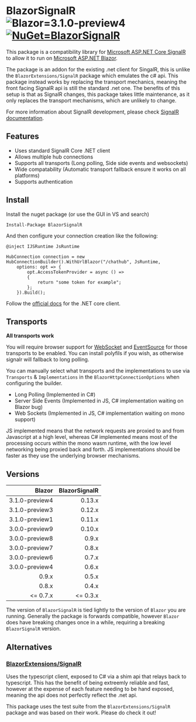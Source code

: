 # BlazorSignalR ![Blazor=3.1.0-preview4](https://img.shields.io/badge/Blazor-3.1.0--preview4-informational.svg) [![NuGet=BlazorSignalR](https://img.shields.io/badge/NuGet-BlazorSignalR-informational.svg)](https://www.nuget.org/packages/BlazorSignalR)
This package is a compatibility library for [Microsoft ASP.NET Core SignalR](https://github.com/aspnet/SignalR) to allow it to run on [Microsoft ASP.NET Blazor](https://github.com/aspnet/Blazor).

The package is an addon for the existing .net client for SingalR, this is unlike the ```BlazorExtensions/SignalR``` package which emulates the c# api. This package instead works by replacing the transport mechanics, meaning the front facing SignalR api is still the standard .net one. The benefits of this setup is that as SignalR changes, this package takes little maintenance, as it only replaces the transport mechanisms, which are unlikely to change.

For more information about SignalR development, please check [SignalR documentation](https://docs.microsoft.com/en-us/aspnet/core/signalr/introduction?view=aspnetcore-2.1).

## Features

- Uses standard SignalR Core .NET client
- Allows multiple hub connections
- Supports all transports (Long polling, Side side events and websockets)
- Wide compatability (Automatic transport fallback ensure it works on all platforms)
- Supports authentication

## Install

Install the nuget package (or use the GUI in VS and search)
```
Install-Package BlazorSignalR
```

And then configure your connection creation like the following:

```
@inject IJSRuntime JsRuntime

HubConnection connection = new HubConnectionBuilder().WithUrlBlazor("/chathub", JsRuntime,
    options: opt => {
        opt.AccessTokenProvider = async () =>
        {
            return "some token for example";
        };
    }).Build();
```

Follow the [official docs](https://docs.microsoft.com/en-us/aspnet/core/signalr/dotnet-client?view=aspnetcore-2.1) for the .NET core client.

## Transports
**All transports work**

You will require browser support for [WebSocket](https://caniuse.com/#feat=websockets) and [EventSource](https://caniuse.com/#feat=eventsource) for those transports to be enabled. You can install polyfils if you wish, as otherwise signalr will fallback to long polling.

You can manually select what transports and the implementations to use via ```Transports``` & ```Implementations``` in the ```BlazorHttpConnectionOptions``` when configuring the builder.

- Long Polling (Implemented in C#)
- Server Side Events (Implemented in JS, C# implementation waiting on Blazor bug)
- Web Sockets (Implemented in JS, C# implementation waiting on mono support)

JS implemented means that the network requests are proxied to and from Javascript at a high level, whereas C# implemented means most of the processing occurs within the mono wasm runtime, with the low level networking being proxied back and forth. JS implementations should be faster as they use the underlying browser mechanisms.

## Versions
| Blazor         | BlazorSignalR |
| --------------:| -------------:|
| 3.1.0-preview4 |     0.13.x    |
| 3.1.0-preview3 |     0.12.x    |
| 3.1.0-preview1 |     0.11.x    |
| 3.0.0-preview9 |     0.10.x    |
| 3.0.0-preview8 |     0.9.x     |
| 3.0.0-preview7 |     0.8.x     |
| 3.0.0-preview6 |     0.7.x     |
| 3.0.0-preview4 |     0.6.x     |
|     0.9.x      |     0.5.x     |
|     0.8.x      |     0.4.x     |
| <=  0.7.x      | <=  0.3.x     |

The version of ```BlazorSignalR``` is tied lightly to the version of ```Blazor``` you are running. Generally the package is forwards compatible, however ```Blazor``` does have breaking changes once in a while, requiring a breaking ```BlazorSignalR``` version.

## Alternatives

### [BlazorExtensions/SignalR](https://github.com/BlazorExtensions/SignalR)
Uses the typescript client, exposed to C# via a shim api that relays back to typescript. This has the benefit of being extreemly reliable and fast, however at the expense of each feature needing to be hand exposed, meaning the api does not perfectly reflect the .net api. 

This package uses the test suite from the ```BlazorExtensions/SignalR``` package and was based on their work. Please do check it out!
